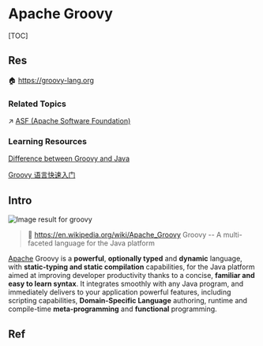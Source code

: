 # Apache Groovy

[TOC]



## Res
🏠 https://groovy-lang.org


### Related Topics
↗ [ASF (Apache Software Foundation)](../../../../../Software%20Engineering/Open%20Source%20(Free%20Software)%20Spirits%20&%20Software%20License/Free%20Software%20Organizations/ASF%20(Apache%20Software%20Foundation).md)


### Learning Resources
[Difference between Groovy and Java](https://www.geeksforgeeks.org/difference-between-groovy-and-java/)

[Groovy 语言快速入门](https://www.jianshu.com/p/e8dec95c4326)



## Intro
![Image result for groovy](../../../../../../../Assets/Pics/4A0FF65C-B64C-490E-ADAE-517E086D6F33.png)

> 🔗 https://en.wikipedia.org/wiki/Apache_Groovy
> Groovy -- A multi-faceted language for the Java platform

[Apache](http://www.apache.org/) Groovy is a **powerful**, **optionally typed** and **dynamic** language, with **static-typing and static compilation** capabilities, for the Java platform aimed at improving developer productivity thanks to a concise, **familiar and easy to learn syntax**. It integrates smoothly with any Java program, and immediately delivers to your application powerful features, including scripting capabilities, **Domain-Specific Language** authoring, runtime and compile-time **meta-programming** and **functional** programming.



## Ref
